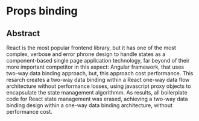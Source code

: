 # Props binding

## Abstract

React is the most popular frontend library, but it has one of the most complex, verbose and error phrone design to handle states as a component-based single page application technology, far beyond of their more important competitor in this aspect: Angular framework, that uses two-way data binding approach, but, this approach cost performance. This resarch creates a two-way data binding within a React one-way data flow architecture without performance losses, using javascript proxy objects to encapsulate the state management algorithmm. As results, all boilerplate code for React state management was erased, achieving a two-way data binding design within a one-way data binding architecture, without performance cost. 

